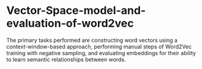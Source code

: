 # Vector-Space-model-and-evaluation-of-word2vec
The primary tasks performed are constructing word vectors using a context-window-based approach, performing manual steps of Word2Vec training with negative sampling, and evaluating embeddings for their ability to learn semantic relationships between words.

